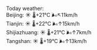 Today weather:  
Beijing: ☀️   🌡️+21°C 🌬️↖11km/h  
Tianjin: ☀️   🌡️+22°C 🌬️↑15km/h  
Shijiazhuang: ☀️   🌡️+21°C 🌬️↑7km/h  
Tangshan: ☀️   🌡️+19°C 🌬️↑13km/h  
